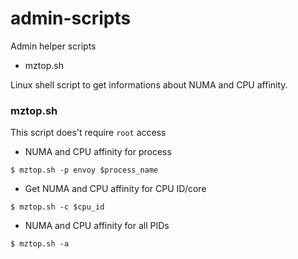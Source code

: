 # admin-scripts
Admin helper scripts

- mztop.sh

Linux shell script to get informations about NUMA and CPU affinity.

### mztop.sh
This script does't require `root` access

- NUMA and CPU affinity for process
```
$ mztop.sh -p envoy $process_name
```

- Get NUMA and CPU affinity for CPU ID/core 
```
$ mztop.sh -c $cpu_id
```

- NUMA and CPU affinity for all PIDs
```
$ mztop.sh -a
```